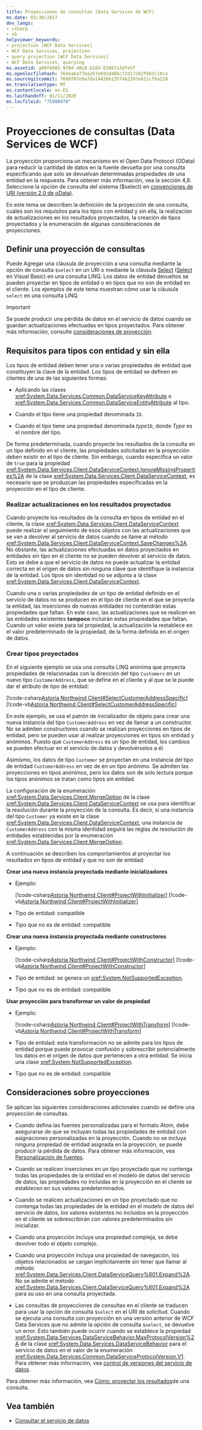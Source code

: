 ```yaml
---
title: Proyecciones de consultas (Data Services de WCF)
ms.date: 03/30/2017
dev_langs:
- csharp
- vb
helpviewer_keywords:
- projection [WCF Data Services]
- WCF Data Services, projection
- query projection [WCF Data Services]
- WCF Data Services, querying
ms.assetid: a09f4985-9f0d-48c8-b183-83d67a3dfe5f
ms.openlocfilehash: 764ea6a77ba267e691d48bc72d17c02f6b3c18ca
ms.sourcegitcommit: 7088f87e9a7da144266135f4b2397e611cf0a228
ms.translationtype: MT
ms.contentlocale: es-ES
ms.lasthandoff: 01/11/2020
ms.locfileid: "75900970"
---
```

# <a name="query-projections-wcf-data-services"></a>Proyecciones de consultas (Data Services de WCF)

La proyección proporciona un mecanismo en el Open Data Protocol (OData) para reducir la cantidad de datos en la fuente devuelta por una consulta especificando que solo se devuelvan determinadas propiedades de una entidad en la respuesta. Para obtener más información, vea la sección 4,8. Seleccione la opción de consulta del sistema ($select) en [convenciones de URI (versión 2,0 de oData)](https://www.odata.org/documentation/odata-version-2-0/uri-conventions/).

En este tema se describen la definición de la proyección de una consulta, cuáles son los requisitos para los tipos con entidad y sin ella, la realización de actualizaciones en los resultados proyectados, la creación de tipos proyectados y la enumeración de algunas consideraciones de proyecciones.

## <a name="defining-a-query-projection"></a>Definir una proyección de consultas

Puede Agregar una cláusula de proyección a una consulta mediante la opción de consulta `$select` en un URI o mediante la cláusula [Select](../../../csharp/language-reference/keywords/select-clause.md) ([Select](../../../visual-basic/language-reference/queries/select-clause.md) en Visual Basic) en una consulta LINQ. Los datos de entidad devueltos se pueden proyectar en tipos de entidad o en tipos que no son de entidad en el cliente. Los ejemplos de este tema muestran cómo usar la cláusula `select` en una consulta LINQ.

> [!IMPORTANT]
> Se puede producir una pérdida de datos en el servicio de datos cuando se guardan actualizaciones efectuadas en tipos proyectados. Para obtener más información, consulte [consideraciones de proyección](#considerations).

## <a name="requirements-for-entity-and-non-entity-types"></a>Requisitos para tipos con entidad y sin ella

Los tipos de entidad deben tener una o varias propiedades de entidad que constituyen la clave de la entidad. Los tipos de entidad se definen en clientes de una de las siguientes formas:

- Aplicando las clases <xref:System.Data.Services.Common.DataServiceKeyAttribute> o <xref:System.Data.Services.Common.DataServiceEntityAttribute> al tipo.

- Cuando el tipo tiene una propiedad denominada `ID`.

- Cuando el tipo tiene una propiedad denominada *type*`ID`, donde *Type* es el nombre del tipo.

De forma predeterminada, cuando proyecte los resultados de la consulta en un tipo definido en el cliente, las propiedades solicitadas en la proyección deben existir en el tipo de cliente. Sin embargo, cuando especifica un valor de `true` para la propiedad <xref:System.Data.Services.Client.DataServiceContext.IgnoreMissingProperties%2A> de la clase <xref:System.Data.Services.Client.DataServiceContext>, es necesario que se produzcan las propiedades especificadas en la proyección en el tipo de cliente.

### <a name="making-updates-to-projected-results"></a>Realizar actualizaciones en los resultados proyectados

Cuando proyecte los resultados de la consulta en tipos de entidad en el cliente, la clase <xref:System.Data.Services.Client.DataServiceContext> puede realizar el seguimiento de esos objetos con las actualizaciones que se van a devolver al servicio de datos cuando se llame al método <xref:System.Data.Services.Client.DataServiceContext.SaveChanges%2A>. No obstante, las actualizaciones efectuadas en datos proyectados en entidades sin tipo en el cliente no se pueden devolver al servicio de datos. Esto se debe a que el servicio de datos no puede actualizar la entidad correcta en el origen de datos sin ninguna clave que identifique la instancia de la entidad. Los tipos sin identidad no se adjunta a la clase <xref:System.Data.Services.Client.DataServiceContext>.

Cuando una o varias propiedades de un tipo de entidad definido en el servicio de datos no se producen en el tipo de cliente en el que se proyecta la entidad, las inserciones de nuevas entidades no contendrán estas propiedades que faltan. En este caso, las actualizaciones que se realicen en las entidades existentes **tampoco** incluirán estas propiedades que faltan. Cuando un valor existe para tal propiedad, la actualización la restablece en el valor predeterminado de la propiedad, de la forma definida en el origen de datos.

### <a name="creating-projected-types"></a>Crear tipos proyectados

En el siguiente ejemplo se usa una consulta LINQ anónima que proyecta propiedades de relacionadas con la dirección del tipo `Customers` en un nuevo tipo `CustomerAddress`, que se define en el cliente y al que se le puede dar el atributo de tipo de entidad:

[!code-csharp[Astoria Northwind Client#SelectCustomerAddressSpecific](~/samples/snippets/csharp/VS_Snippets_Misc/astoria_northwind_client/cs/source.cs#selectcustomeraddressspecific)]
[!code-vb[Astoria Northwind Client#SelectCustomerAddressSpecific](~/samples/snippets/visualbasic/VS_Snippets_Misc/astoria_northwind_client/vb/source.vb#selectcustomeraddressspecific)]

En este ejemplo, se usa el patrón de inicializador de objeto para crear una nueva instancia del tipo `CustomerAddress` en vez de llamar a un constructor. No se admiten constructores cuando se realizan proyecciones en tipos de entidad, pero se pueden usar al realizar proyecciones en tipos sin entidad y anónimos. Puesto que `CustomerAddress` es un tipo de entidad, los cambios se pueden efectuar en el servicio de datos y devolvérselos a él.

Asimismo, los datos de tipo `Customer` se proyectan en una instancia del tipo de entidad `CustomerAddress` en vez de en un tipo anónimo. Se admiten las proyecciones en tipos anónimos, pero los datos son de solo lectura porque los tipos anónimos se tratan como tipos sin entidad.

La configuración de la enumeración <xref:System.Data.Services.Client.MergeOption> de la clase <xref:System.Data.Services.Client.DataServiceContext> se usa para identificar la resolución durante la proyección de la consulta. Es decir, si una instancia del tipo `Customer` ya existe en la clase <xref:System.Data.Services.Client.DataServiceContext>, una instancia de `CustomerAddress` con la misma identidad seguirá las reglas de resolución de entidades establecidas por la enumeración <xref:System.Data.Services.Client.MergeOption>.

A continuación se describen los comportamientos al proyectar los resultados en tipos de entidad y que no son de entidad:

**Crear una nueva instancia proyectada mediante inicializadores**

- Ejemplo:

   [!code-csharp[Astoria Northwind Client#ProjectWithInitializer](~/samples/snippets/csharp/VS_Snippets_Misc/astoria_northwind_client/cs/source.cs#projectwithinitializer)]
   [!code-vb[Astoria Northwind Client#ProjectWithInitializer](~/samples/snippets/visualbasic/VS_Snippets_Misc/astoria_northwind_client/vb/source.vb#projectwithinitializer)]

- Tipo de entidad: compatible

- Tipo que no es de entidad: compatible

**Crear una nueva instancia proyectada mediante constructores**

- Ejemplo:

   [!code-csharp[Astoria Northwind Client#ProjectWithConstructor](~/samples/snippets/csharp/VS_Snippets_Misc/astoria_northwind_client/cs/source.cs#projectwithconstructor)]
   [!code-vb[Astoria Northwind Client#ProjectWithConstructor](~/samples/snippets/visualbasic/VS_Snippets_Misc/astoria_northwind_client/vb/source.vb#projectwithconstructor)]

- Tipo de entidad: se genera un <xref:System.NotSupportedException>.

- Tipo que no es de entidad: compatible

**Usar proyección para transformar un valor de propiedad**

- Ejemplo:

   [!code-csharp[Astoria Northwind Client#ProjectWithTransform](~/samples/snippets/csharp/VS_Snippets_Misc/astoria_northwind_client/cs/source.cs#projectwithtransform)]
   [!code-vb[Astoria Northwind Client#ProjectWithTransform](~/samples/snippets/visualbasic/VS_Snippets_Misc/astoria_northwind_client/vb/source.vb#projectwithtransform)]

- Tipo de entidad: esta transformación no se admite para los tipos de entidad porque puede provocar confusión y sobrescribir potencialmente los datos en el origen de datos que pertenecen a otra entidad. Se inicia una clase <xref:System.NotSupportedException>.

- Tipo que no es de entidad: compatible

<a name="considerations"></a>

## <a name="projection-considerations"></a>Consideraciones sobre proyecciones

Se aplican las siguientes consideraciones adicionales cuando se define una proyección de consultas.

- Cuando defina las fuentes personalizadas para el formato Atom, debe asegurarse de que se incluyan todas las propiedades de entidad con asignaciones personalizadas en la proyección. Cuando no se incluya ninguna propiedad de entidad asignada en la proyección, se puede producir la pérdida de datos. Para obtener más información, vea [Personalización de fuentes](feed-customization-wcf-data-services.md).

- Cuando se realicen inserciones en un tipo proyectado que no contenga todas las propiedades de la entidad en el modelo de datos del servicio de datos, las propiedades no incluidas en la proyección en el cliente se establecen en sus valores predeterminados.

- Cuando se realicen actualizaciones en un tipo proyectado que no contenga todas las propiedades de la entidad en el modelo de datos del servicio de datos, los valores existentes no incluidos en la proyección en el cliente se sobrescribirán con valores predeterminados sin inicializar.

- Cuando una proyección incluya una propiedad compleja, se debe devolver todo el objeto complejo.

- Cuando una proyección incluya una propiedad de navegación, los objetos relacionados se cargan implícitamente sin tener que llamar al método <xref:System.Data.Services.Client.DataServiceQuery%601.Expand%2A>. No se admite el método <xref:System.Data.Services.Client.DataServiceQuery%601.Expand%2A> para su uso en una consulta proyectada.

- Las consultas de proyecciones de consultas en el cliente se traducen para usar la opción de consulta `$select` en el URI de solicitud. Cuando se ejecuta una consulta con proyección en una versión anterior de WCF Data Services que no admite la opción de consulta `$select`, se devuelve un error. Esto también puede ocurrir cuando se establece la propiedad <xref:System.Data.Services.DataServiceBehavior.MaxProtocolVersion%2A> de la clase <xref:System.Data.Services.DataServiceBehavior> para el servicio de datos en el valor de la enumeración <xref:System.Data.Services.Common.DataServiceProtocolVersion.V1>. Para obtener más información, vea [control de versiones del servicio de datos](data-service-versioning-wcf-data-services.md).

Para obtener más información, vea [Cómo: proyectar los resultados](how-to-project-query-results-wcf-data-services.md)de una consulta.

## <a name="see-also"></a>Vea también

- [Consultar el servicio de datos](querying-the-data-service-wcf-data-services.md)

